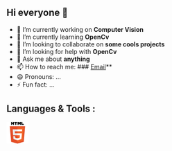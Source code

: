 ## Hi everyone 👋

- 🔭 I’m currently working on **Computer Vision** 
- 🌱 I’m currently learning **OpenCv**
- 👯 I’m looking to collaborate on **some cools projects**
- 🤔 I’m looking for help with **OpenCv**
- 💬 Ask me about **anything**
- 📫 How to reach me: ### [Email](contact@g-alexis.fr)**
- 😄 Pronouns: ...
- ⚡ Fun fact: ...

## **Languages & Tools :**

<img src="https://raw.githubusercontent.com/github/explore/80688e429a7d4ef2fca1e82350fe8e3517d3494d/topics/html/html.png"  width="50" height="50">


